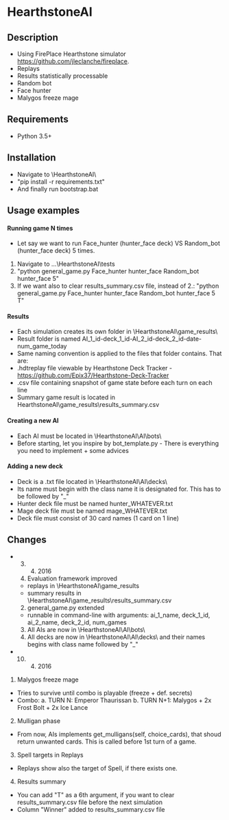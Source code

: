 # HearthstoneAI 

## Description
  * Using FirePlace Hearthstone simulator https://github.com/jleclanche/fireplace.
  * Replays
  * Results statistically processable
  * Random bot
  * Face hunter
  * Malygos freeze mage

## Requirements
  * Python 3.5+

## Installation
 * Navigate to \HearthstoneAI\
 * "pip install -r requirements.txt"
 * And finally run bootstrap.bat

## Usage examples

#### Running game N times
 * Let say we want to run Face_hunter (hunter_face deck) VS Random_bot (hunter_face deck) 5 times.
  1. Navigate to ...\HearthstoneAI\tests
  2. "python general_game.py Face_hunter hunter_face Random_bot hunter_face 5"
  3. If we want also to clear results_summary.csv file, instead of 2.: 
     "python general_game.py Face_hunter hunter_face Random_bot hunter_face 5 T"

#### Results
 * Each simulation creates its own folder in \HearthstoneAI\game_results\
 * Result folder is named AI_1_id-deck_1_id-AI_2_id-deck_2_id-date-num_game_today
 * Same naming convention is applied to the files that folder contains. That are:
  * .hdtreplay file viewable by Hearthstone Deck Tracker - https://github.com/Epix37/Hearthstone-Deck-Tracker
  * .csv file containing snapshot of game state before each turn on each line
 * Summary game result is located in HearthstoneAI\game_results\results_summary.csv

#### Creating a new AI
 * Each AI must be located in \HearthstoneAI\AI\bots\
 * Before starting, let you inspire by bot_template.py - There is everything you need to implement + some advices

#### Adding a new deck
 * Deck is a .txt file located in \HearthstoneAI\AI\decks\
 * Its name must begin with the class name it is designated for. This has to be followed by "_"
  * Hunter deck file must be named hunter_WHATEVER.txt
  * Mage deck file must be named mage_WHATEVER.txt
 * Deck file must consist of 30 card names (1 card on 1 line)

## Changes
* 03. 04. 2016
  1. Evaluation framework improved 
    * replays in \HearthstoneAI\game_results
    * summary results in \HearthstoneAI\game_results\results_summary.csv
  2. general_game.py extended
    * runnable in command-line with arguments: ai_1_name, deck_1_id, ai_2_name, deck_2_id, num_games
  3. All AIs are now in \HearthstoneAI\AI\bots\
  4. All decks are now in \HearthstoneAI\AI\decks\ and their names begins with class name followed by "_"

* 10. 04. 2016
 1. Malygos freeze mage
  * Tries to survive until combo is playable (freeze + def. secrets)
  * Combo: 
   a. TURN   N: Emperor Thaurissan
   b. TURN N+1: Malygos + 2x Frost Bolt + 2x Ice Lance
2. Mulligan phase
 * From now, AIs implements get_mulligans(self, choice_cards), that shoud return unwanted cards. This is called before 1st turn of a     game. 
3. Spell targets in Replays
 * Replays show also the target of Spell, if there exists one.
4. Results summary
 * You can add "T" as a 6th argument, if you want to clear results_summary.csv file before the next simulation
 * Column "Winner" added to results_summary.csv file
